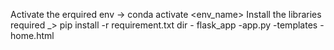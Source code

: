 Activate the erquired env -> conda activate <env_name>
Install the libraries required _> pip install -r requirement.txt
dir - flask_app
            -app.py
            -templates
                -home.html